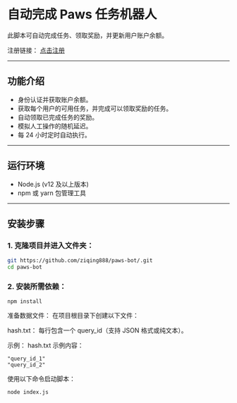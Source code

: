 # 自动完成 Paws 任务机器人

此脚本可自动完成任务、领取奖励，并更新用户账户余额。

注册链接： [点击注册](https://t.me/PAWSOG_bot/PAWS)

---

## **功能介绍**
- 身份认证并获取账户余额。
- 获取每个用户的可用任务，并完成可以领取奖励的任务。
- 自动领取已完成任务的奖励。
- 模拟人工操作的随机延迟。
- 每 24 小时定时自动执行。

---

## **运行环境**
- Node.js (v12 及以上版本)
- npm 或 yarn 包管理工具

---

## **安装步骤**

### 1. 克隆项目并进入文件夹：
```bash
git https://github.com/ziqing888/paws-bot/.git
cd paws-bot
```
### 2. 安装所需依赖：
```
npm install
```
 准备数据文件：
在项目根目录下创建以下文件：

hash.txt： 每行包含一个 query_id（支持 JSON 格式或纯文本）。

示例：
hash.txt 示例内容：
```
"query_id_1"
"query_id_2"
```
使用以下命令启动脚本：
```
node index.js
```

